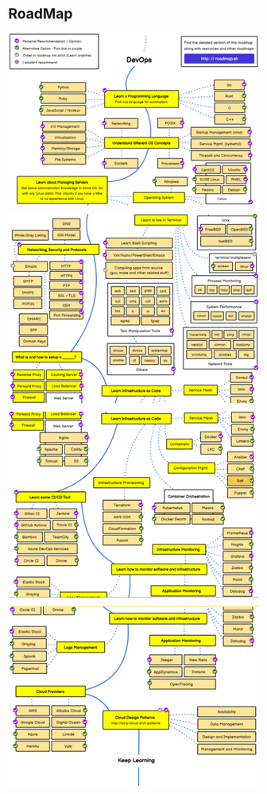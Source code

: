 # RoadMap

![](<../.gitbook/assets/image (9).png>)

![](<../.gitbook/assets/image (10).png>)

![](<../.gitbook/assets/image (3) (1).png>)

![](<../.gitbook/assets/image (5).png>)
